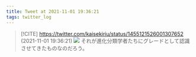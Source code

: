 ```yaml
---
title: Tweet at 2021-11-01 19:36:21
tags: twitter_log
---
```


> [!CITE] https://twitter.com/kaisekiriu/status/1455121526001307652 (2021-11-01 19:36:21)
> ![](https://twitter.com/kaisekiriu/status/1455121526001307652)
> それが進化分類学者たちにグレードとして認識させてきたものなのだろう。
